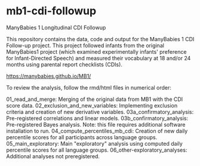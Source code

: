 # mb1-cdi-followup
ManyBabies 1 Longitudinal CDI Followup

This repository contains the data, code and output for the ManyBabies 1 CDI Follow-up project. This project followed infants from the original ManyBabies1 project (which examined experimentally infants' preference for Infant-Directed Speech) and measured their vocabulary at 18 and/or 24 months using parental report checklists (CDIs).

https://manybabies.github.io/MB1/

To review the analysis, follow the rmd/html files in numerical order:

01_read_and_merge: Merging of the original data from MB1 with the CDI score data.
02_exclusion_and_new_variables: Implementing exclusion criteria and creation of new derivative variables.
03a_confirmatory_analysis: Pre-registered correlations and linear models.
03b_confirmatory_analysis: Pre-registered Bayes analysis. Note: this file requires additional software installation to run.
04_compute_percentiles_mb_cdi: Creation of new daily percentile scores for all participants across language groups.
05_main_exploratory: Main "exploratory" analysis using computed daily percentile scores for all language groups.
06_other-exploratory_analyses: Additional analyses not preregistered.
